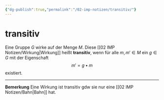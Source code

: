 ```yaml
---
{"dg-publish":true,"permalink":"/02-imp-notizen/transitiv/"}
---
```


# transitiv
Eine Gruppe $G$ wirke auf der Menge $M$. Diese [[02 IMP Notizen/Wirkung\|Wirkung]] heißt **transitiv**, wenn für alle $m,m'\in M$ ein $g\in G$ mit der Eigenschaft $$m'=g\bullet m$$ existiert. 

---
**Bemerkung** Eine Wirkung ist transitiv gdw sie nur eine [[02 IMP Notizen/Bahn\|Bahn]] hat.

